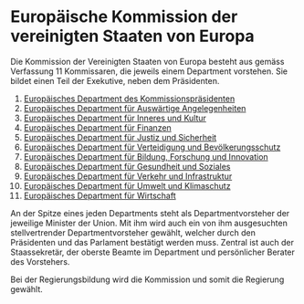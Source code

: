 # Europäische Kommission der vereinigten Staaten von Europa

Die Kommission der Vereinigten Staaten von Europa besteht aus gemäss Verfassung 11 Kommissaren, die jeweils einem Department vorstehen. Sie bildet einen Teil der Exekutive, neben dem Präsidenten.
1. [Europäisches Department des Kommissionspräsidenten](./Commission/PresidentialDept.md)
2. [Europäisches Department für Auswärtige Angelegenheiten](./Commission/ExteriorDept.md)
3. [Europäisches Department für Inneres und Kultur](./Commission/InteriorDept.md)
4. [Europäisches Department für Finanzen](./Commission/FinancesDept.md)
5. [Europäisches Department für Justiz und Sicherheit](./Commission/JusticeDept.md)
6. [Europäisches Department für Verteidigung und Bevölkerungsschutz](./Commission/DefenseDept.md)
7. [Europäisches Department für Bildung, Forschung und Innovation](./Commission/EducationDept.md)
8. [Europäisches Department für Gesundheit und Soziales](./Commission/HealthDept.md)
9. [Europäisches Department für Verkehr und Infrastruktur](./Commission/TransportDept.md)
10. [Europäisches Department für Umwelt und Klimaschutz](./Commission/EnvironmentDept.md)
12. [Europäisches Department für Wirtschaft](./Commission/EnvironmentDept.md)

An der Spitze eines jeden Departments steht als Departmentvorsteher der jeweilige Minister der Union. Mit ihm wird auch ein von ihm ausgesuchten stellvertrender Departmentvorsteher gewählt, welcher durch den Präsidenten und das Parlament bestätigt werden muss. 
Zentral ist auch der Staassekretär, der oberste Beamte im Department und persönlicher Berater des Vorstehers.

Bei der Regierungsbildung wird die Kommission und somit die Regierung gewählt.